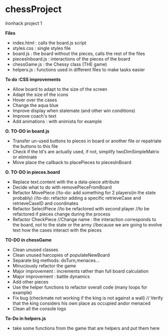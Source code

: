 # chessProject
Ironhack project 1

**Files**
- index.html : calls the board.js script
- styles.css : single styles file
- board.js : the board without the pieces, calls the rest of the files
- piecesInboard.js : interactions of the pieces of the board
- chessGame.js : the Chessy class (THE game)
- helpers.js : functions used in different files to make tasks easier

**To do :CSS improvements**
- Allow board to adapt to the size of the screen
- Adapt the size of the icons
- Hover over the cases
- Change the aqua blue
- Improve display when stalemate (and other win conditions)
- Improve coach's text
- Add animations : with animista for example

**O. TO-DO in board.js**
- Transfer un-used buttons to pieces in board or another file or repatriate the buttons to this file
- Check if the Id's are actually used, if not, simplify twoDimSimpleMatrix or eliminate
- Move place the callback to placePieces to piecesInBoard

**O. TO-DO in pieces.board**
- Replace text.content with the a data-piece attribute
- Decide what to do with removePieceFromBoard
- Refactor MovePiece
    //to-do: add something for 2 players(in the state probably)
    //to-do: refactor adding a specific retrieveCase and retrieveCaseID and coordinates
- Refactor SelectPiece
    //to be refactored with second player
    //to be refactored if pieces change during the process
- Refactor CheckPiece
    //Change name : the interaction corresponds to the board, not to the state or the army
    //because we are going to evolve text how the cases interact with the pieces
    
**TO-DO in chessGame**
- Clean unused classes
- Clean unused harcopies of populateNewBoard
- Separate big methods: doTurn,menaces...
- Minuciously refactor the game
- Major improvement : increments rather than full board calculation
- Major improvement : battle dynamics
- Add other pieces
- Use the helper functions to refactor overall code (many loops for example)
- Fix bug (checkmate not working if the king is not against a wall)
    // Verify that the king considers his own place as occupied andor menaced
- Clean all the console logs

**To-Do in helpers.js**
- take some functions from the game that are helpers and put them here
